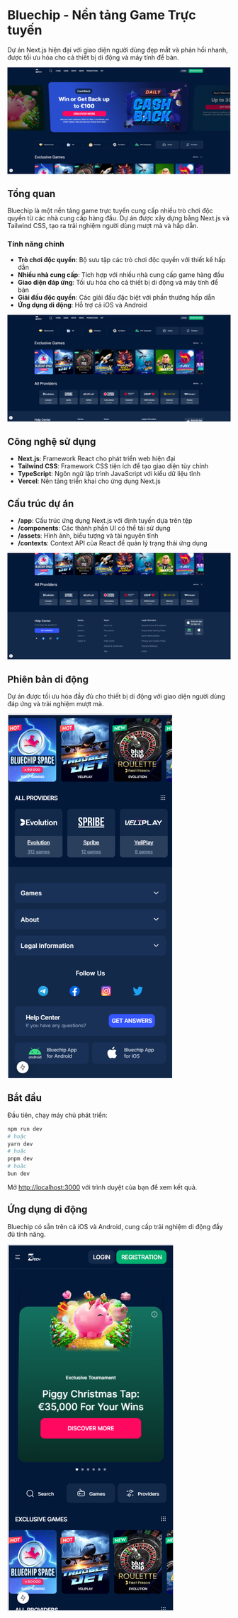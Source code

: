 # Bluechip - Nền tảng Game Trực tuyến

Dự án Next.js hiện đại với giao diện người dùng đẹp mắt và phản hồi nhanh, được tối ưu hóa cho cả thiết bị di động và máy tính để bàn.

![Trang chủ Bluechip](./public/screenshots/homepage.png)

## Tổng quan

Bluechip là một nền tảng game trực tuyến cung cấp nhiều trò chơi độc quyền từ các nhà cung cấp hàng đầu. Dự án được xây dựng bằng Next.js và Tailwind CSS, tạo ra trải nghiệm người dùng mượt mà và hấp dẫn.

### Tính năng chính

- **Trò chơi độc quyền**: Bộ sưu tập các trò chơi độc quyền với thiết kế hấp dẫn
- **Nhiều nhà cung cấp**: Tích hợp với nhiều nhà cung cấp game hàng đầu
- **Giao diện đáp ứng**: Tối ưu hóa cho cả thiết bị di động và máy tính để bàn
- **Giải đấu độc quyền**: Các giải đấu đặc biệt với phần thưởng hấp dẫn
- **Ứng dụng di động**: Hỗ trợ cả iOS và Android

![Trò chơi độc quyền](./public/screenshots/exclusive-games.png)

## Công nghệ sử dụng

- **Next.js**: Framework React cho phát triển web hiện đại
- **Tailwind CSS**: Framework CSS tiện ích để tạo giao diện tùy chỉnh
- **TypeScript**: Ngôn ngữ lập trình JavaScript với kiểu dữ liệu tĩnh
- **Vercel**: Nền tảng triển khai cho ứng dụng Next.js

## Cấu trúc dự án

- **/app**: Cấu trúc ứng dụng Next.js với định tuyến dựa trên tệp
- **/components**: Các thành phần UI có thể tái sử dụng
- **/assets**: Hình ảnh, biểu tượng và tài nguyên tĩnh
- **/contexts**: Context API của React để quản lý trạng thái ứng dụng

![Nhà cung cấp](./public/screenshots/providers.png)

## Phiên bản di động

Dự án được tối ưu hóa đầy đủ cho thiết bị di động với giao diện người dùng đáp ứng và trải nghiệm mượt mà.

![Phiên bản di động](./public/screenshots/mobile-view.png)

## Bắt đầu

Đầu tiên, chạy máy chủ phát triển:

```bash
npm run dev
# hoặc
yarn dev
# hoặc
pnpm dev
# hoặc
bun dev
```

Mở [http://localhost:3000](http://localhost:3000) với trình duyệt của bạn để xem kết quả.

## Ứng dụng di động

Bluechip có sẵn trên cả iOS và Android, cung cấp trải nghiệm di động đầy đủ tính năng.

![Ứng dụng di động](./public/screenshots/mobile-app.png)
